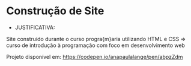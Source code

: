 # Construção de Site

- JUSTIFICATIVA:

Site construído durante o curso progra{m}aria utilizando HTML e CSS => curso de introdução à programação com foco em desenvolvimento web

Projeto disponível em: https://codepen.io/anapaulalange/pen/abpzZdm





